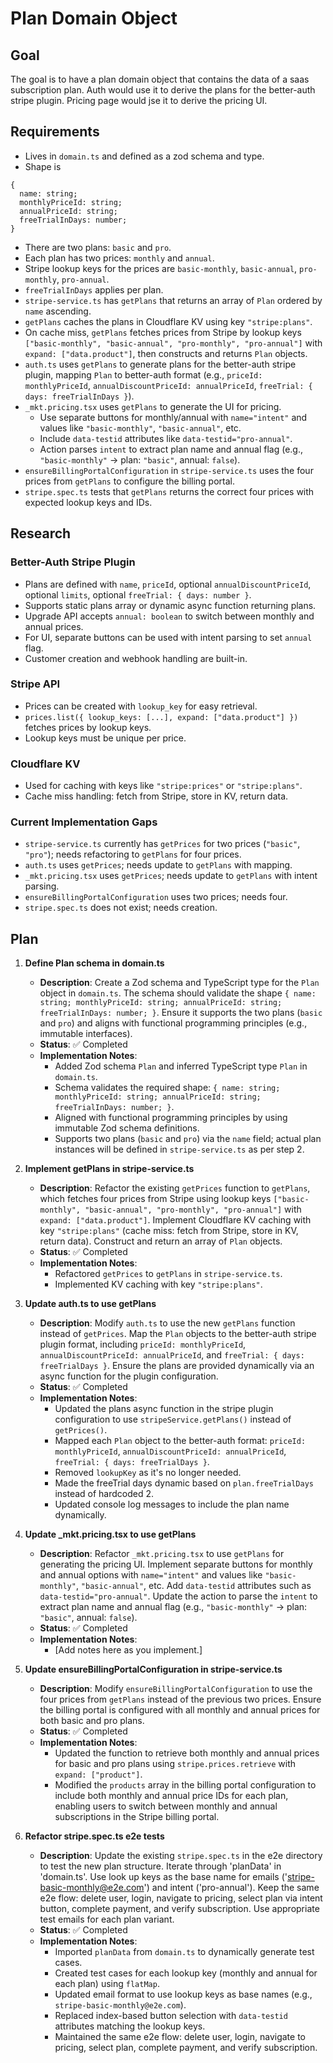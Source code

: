 # Plan Domain Object

## Goal

The goal is to have a plan domain object that contains the data of a saas subscription plan.
Auth would use it to derive the plans for the better-auth stripe plugin.
Pricing page would jse it to derive the pricing UI.

## Requirements

- Lives in `domain.ts` and defined as a zod schema and type.
- Shape is

```
{
  name: string;
  monthlyPriceId: string;
  annualPriceId: string;
  freeTrialInDays: number;
}
```

- There are two plans: `basic` and `pro`.
- Each plan has two prices: `monthly` and `annual`.
- Stripe lookup keys for the prices are `basic-monthly`, `basic-annual`, `pro-monthly`, `pro-annual`.
- `freeTrialInDays` applies per plan.
- `stripe-service.ts` has `getPlans` that returns an array of `Plan` ordered by `name` ascending.
- `getPlans` caches the plans in Cloudflare KV using key `"stripe:plans"`.
- On cache miss, `getPlans` fetches prices from Stripe by lookup keys `["basic-monthly", "basic-annual", "pro-monthly", "pro-annual"]` with `expand: ["data.product"]`, then constructs and returns `Plan` objects.
- `auth.ts` uses `getPlans` to generate plans for the better-auth stripe plugin, mapping `Plan` to better-auth format (e.g., `priceId: monthlyPriceId`, `annualDiscountPriceId: annualPriceId`, `freeTrial: { days: freeTrialInDays }`).
- `_mkt.pricing.tsx` uses `getPlans` to generate the UI for pricing.
  - Use separate buttons for monthly/annual with `name="intent"` and values like `"basic-monthly"`, `"basic-annual"`, etc.
  - Include `data-testid` attributes like `data-testid="pro-annual"`.
  - Action parses `intent` to extract plan name and annual flag (e.g., `"basic-monthly"` → plan: `"basic"`, annual: `false`).
- `ensureBillingPortalConfiguration` in `stripe-service.ts` uses the four prices from `getPlans` to configure the billing portal.
- `stripe.spec.ts` tests that `getPlans` returns the correct four prices with expected lookup keys and IDs.

## Research

### Better-Auth Stripe Plugin

- Plans are defined with `name`, `priceId`, optional `annualDiscountPriceId`, optional `limits`, optional `freeTrial: { days: number }`.
- Supports static plans array or dynamic async function returning plans.
- Upgrade API accepts `annual: boolean` to switch between monthly and annual prices.
- For UI, separate buttons can be used with intent parsing to set `annual` flag.
- Customer creation and webhook handling are built-in.

### Stripe API

- Prices can be created with `lookup_key` for easy retrieval.
- `prices.list({ lookup_keys: [...], expand: ["data.product"] })` fetches prices by lookup keys.
- Lookup keys must be unique per price.

### Cloudflare KV

- Used for caching with keys like `"stripe:prices"` or `"stripe:plans"`.
- Cache miss handling: fetch from Stripe, store in KV, return data.

### Current Implementation Gaps

- `stripe-service.ts` currently has `getPrices` for two prices (`"basic"`, `"pro"`); needs refactoring to `getPlans` for four prices.
- `auth.ts` uses `getPrices`; needs update to `getPlans` with mapping.
- `_mkt.pricing.tsx` uses `getPrices`; needs update to `getPlans` with intent parsing.
- `ensureBillingPortalConfiguration` uses two prices; needs four.
- `stripe.spec.ts` does not exist; needs creation.

## Plan

1. **Define Plan schema in domain.ts**
   - **Description**: Create a Zod schema and TypeScript type for the `Plan` object in `domain.ts`. The schema should validate the shape `{ name: string; monthlyPriceId: string; annualPriceId: string; freeTrialInDays: number; }`. Ensure it supports the two plans (`basic` and `pro`) and aligns with functional programming principles (e.g., immutable interfaces).
   - **Status**: ✅ Completed
   - **Implementation Notes**:
     - Added Zod schema `Plan` and inferred TypeScript type `Plan` in `domain.ts`.
     - Schema validates the required shape: `{ name: string; monthlyPriceId: string; annualPriceId: string; freeTrialInDays: number; }`.
     - Aligned with functional programming principles by using immutable Zod schema definitions.
     - Supports two plans (`basic` and `pro`) via the `name` field; actual plan instances will be defined in `stripe-service.ts` as per step 2.

2. **Implement getPlans in stripe-service.ts**
   - **Description**: Refactor the existing `getPrices` function to `getPlans`, which fetches four prices from Stripe using lookup keys `["basic-monthly", "basic-annual", "pro-monthly", "pro-annual"]` with `expand: ["data.product"]`. Implement Cloudflare KV caching with key `"stripe:plans"` (cache miss: fetch from Stripe, store in KV, return data). Construct and return an array of `Plan` objects.
   - **Status**: ✅ Completed
   - **Implementation Notes**:
     - Refactored `getPrices` to `getPlans` in `stripe-service.ts`.
     - Implemented KV caching with key `"stripe:plans"`.

3. **Update auth.ts to use getPlans**
   - **Description**: Modify `auth.ts` to use the new `getPlans` function instead of `getPrices`. Map the `Plan` objects to the better-auth stripe plugin format, including `priceId: monthlyPriceId`, `annualDiscountPriceId: annualPriceId`, and `freeTrial: { days: freeTrialDays }`. Ensure the plans are provided dynamically via an async function for the plugin configuration.
   - **Status**: ✅ Completed
   - **Implementation Notes**:
     - Updated the plans async function in the stripe plugin configuration to use `stripeService.getPlans()` instead of `getPrices()`.
     - Mapped each `Plan` object to the better-auth format: `priceId: monthlyPriceId`, `annualDiscountPriceId: annualPriceId`, `freeTrial: { days: freeTrialDays }`.
     - Removed `lookupKey` as it's no longer needed.
     - Made the freeTrial days dynamic based on `plan.freeTrialDays` instead of hardcoded 2.
     - Updated console log messages to include the plan name dynamically.

4. **Update \_mkt.pricing.tsx to use getPlans**
   - **Description**: Refactor `_mkt.pricing.tsx` to use `getPlans` for generating the pricing UI. Implement separate buttons for monthly and annual options with `name="intent"` and values like `"basic-monthly"`, `"basic-annual"`, etc. Add `data-testid` attributes such as `data-testid="pro-annual"`. Update the action to parse the `intent` to extract plan name and annual flag (e.g., `"basic-monthly"` → plan: `"basic"`, annual: `false`).
   - **Status**: ✅ Completed
   - **Implementation Notes**:
     - [Add notes here as you implement.]

5. **Update ensureBillingPortalConfiguration in stripe-service.ts**
   - **Description**: Modify `ensureBillingPortalConfiguration` to use the four prices from `getPlans` instead of the previous two prices. Ensure the billing portal is configured with all monthly and annual prices for both basic and pro plans.
   - **Status**: ✅ Completed
   - **Implementation Notes**:
     - Updated the function to retrieve both monthly and annual prices for basic and pro plans using `stripe.prices.retrieve` with `expand: ["product"]`.
     - Modified the `products` array in the billing portal configuration to include both monthly and annual price IDs for each plan, enabling users to switch between monthly and annual subscriptions in the Stripe billing portal.

6. **Refactor stripe.spec.ts e2e tests**
   - **Description**: Update the existing `stripe.spec.ts` in the e2e directory to test the new plan structure. Iterate through 'planData' in 'domain.ts'. Use look up keys as the base name for emails ('stripe-basic-monthly@e2e.com') and intent ('pro-annual'). Keep the same e2e flow: delete user, login, navigate to pricing, select plan via intent button, complete payment, and verify subscription. Use appropriate test emails for each plan variant.
   - **Status**: ✅ Completed
   - **Implementation Notes**:
     - Imported `planData` from `domain.ts` to dynamically generate test cases.
     - Created test cases for each lookup key (monthly and annual for each plan) using `flatMap`.
     - Updated email format to use lookup keys as base names (e.g., `stripe-basic-monthly@e2e.com`).
     - Replaced index-based button selection with `data-testid` attributes matching the lookup keys.
     - Maintained the same e2e flow: delete user, login, navigate to pricing, select plan, complete payment, and verify subscription.
